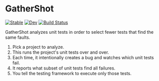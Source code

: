# GatherShot

[![Stable](https://img.shields.io/badge/docs-stable-blue.svg)](https://adolgert.github.io/GatherShot.jl/stable)
[![Dev](https://img.shields.io/badge/docs-dev-blue.svg)](https://adolgert.github.io/GatherShot.jl/dev)
[![Build Status](https://github.com/adolgert/GatherShot.jl/workflows/CI/badge.svg)](https://github.com/adolgert/GatherShot.jl/actions)

GatherShot analyzes unit tests in order to select fewer tests that find the same faults.

1. Pick a project to analyze.
2. This runs the project's unit tests over and over.
3. Each time, it intentionally creates a bug and watches which unit tests fail.
4. It reports what subset of unit tests find all failures.
5. You tell the testing framework to execute only those tests.
